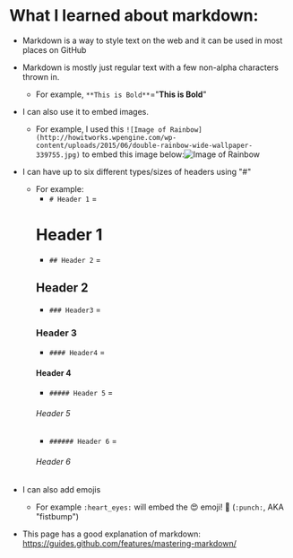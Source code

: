 # What I learned about markdown:

* Markdown is a way to style text on the web and it can be used in most places on GitHub

* Markdown is mostly just regular text with a few non-alpha characters thrown in.
  * For example, ```**This is Bold**```="**This is Bold**"
  
* I can also use it to embed images.
  * For example, I used this ```![Image of Rainbow](http://howitworks.wpengine.com/wp-content/uploads/2015/06/double-rainbow-wide-wallpaper-339755.jpg)``` to embed this image below:![Image of Rainbow](http://howitworks.wpengine.com/wp-content/uploads/2015/06/double-rainbow-wide-wallpaper-339755.jpg)
  
* I can have up to six different types/sizes of headers using "#"
  * For example:
    * ```# Header 1``` =
    # Header 1        
    * ```## Header 2``` = 
    ## Header 2
    * ```### Header3``` = 
    ### Header 3
    * ```#### Header4``` = 
    #### Header 4
    * ```##### Header 5``` = 
    ###### Header 5
    * ```###### Header 6``` = 
    ###### Header 6
    
* I can also add emojis
  * For example ```:heart_eyes:``` will embed the :heart_eyes: emoji! :punch: (```:punch:```, AKA "fistbump")
  
* This page has a good explanation of markdown: https://guides.github.com/features/mastering-markdown/
